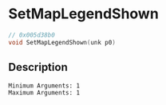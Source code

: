 # SetMapLegendShown
```c
// 0x005d38b0
void SetMapLegendShown(unk p0)
```
## Description
```
Minimum Arguments: 1
Maximum Arguments: 1
```
